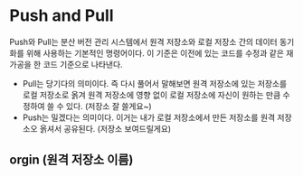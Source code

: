 # Push and Pull
Push와 Pull는 분산 버전 관리 시스템에서 원격 저장소와 로컬 저장소 간의 데이터 동기화를 위해 사용하는 기본적인 명령어이다.
이 기준은 이전에 있는 코드를 수정과 같은 재가공을 한 코드 기준으로 나타낸다.
- Pull는 당기다의 의미이다. 
즉 다시 풀어서 말해보면 원격 저장소에 있는 저장소를 로컬 저장소로 옭겨 원격 저장소에 영향 없이 로컬 저장소에 자신이 원하는 만큼 수정하여 쓸 수 있다.
(저장소 잘 쓸게요~)
- Push는 밀겠다는 의미이다.
이거는 내가 로컬 저장소에서 만든 저장소를 원격 저장소오 옭셔서 공유된다.
(저장소 보여드릴게요)

## orgin (원격 저장소 이름)

















